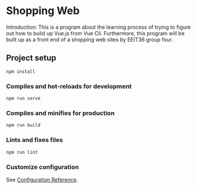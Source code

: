 #  Shopping Web
Introduction:
This is a program about the learning process of trying to figure out how to bulid up Vue.js from Vue Cli. Furthermore, this program will be built up as a front end of a shopping web sites by EEIT36 group four.

## Project setup
```
npm install
```

### Compiles and hot-reloads for development
```
npm run serve
```

### Compiles and minifies for production
```
npm run build
```

### Lints and fixes files
```
npm run lint
```

### Customize configuration
See [Configuration Reference](https://cli.vuejs.org/config/).

